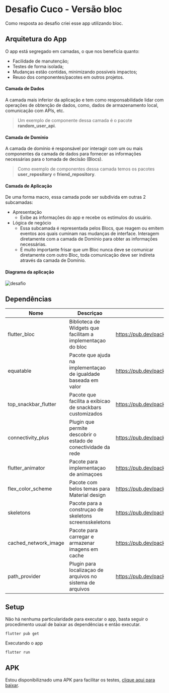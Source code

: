 # Desafio Cuco - Versão bloc

Como resposta ao desafio criei esse app utilizando bloc.

## Arquitetura do App

O app está segregado em camadas, o que nos beneficia quanto:

* Facilidade de manutenção; 
* Testes de forma isolada;
* Mudanças estão contidas, minimizando possíveis impactos;
* Reuso dos componentes/pacotes em outros projetos.

#### Camada de Dados
A camada mais inferior da aplicação e tem como responsabilidade lidar com operações de obtenção de dados,
como, dados de armazenamento local, comunicação com APIs, etc.

>  Um exemplo de componente dessa camada é o pacote **random_user_api**.

#### Camada de Domínio

A camada de domínio é responsável por interagir com um ou mais componentes da camada de dados para fornecer as informações necessárias para o tomada de decisão (Blocs).  

> Como exemplo de componentes dessa camada temos os pacotes **user_repository** e **friend_repository**.

#### Camada de Aplicação

De uma forma macro, essa camada pode ser subdivida em outras 2 subcamadas:
 * Apresentação
    * Exibe as informações do app e recebe os estimulos do usuário. 
 * Lógica de negócio
    * Essa subcamada é representada pelos Blocs, que reagem ou emitem eventos aos quais cuminam nas mudanças de interface. Interagem diretamente com a camada de Domínio para obter as informações necessárias.
    * É muito importante frisar que um Bloc nunca deve se comunicar diretamente com outro Bloc, toda comunicação deve ser indireta através da camada de Domínio. 

   

#### Diagrama da aplicação

![desafio](https://user-images.githubusercontent.com/17201784/173256937-70063090-46ff-4504-9d7d-b2c1dbe62cdd.png)


## Dependências

| Nome                 | Descriçao                                                       | Link                                          |
|----------------------|-----------------------------------------------------------------|-----------------------------------------------|
| flutter_bloc         | Biblioteca de Widgets que facilitam a implementaçao do bloc     | https://pub.dev/packages/flutter_bloc         |
| equatable            | Pacote que ajuda na implementaçao de igualdade baseada em valor | https://pub.dev/packages/equatable            |
| top_snackbar_flutter | Pacote que facilita a exibicao de snackbars customizados        | https://pub.dev/packages/top_snackbar_flutter |
| connectivity_plus    | Plugin que permite descobrir o estado de conectividade da rede  | https://pub.dev/packages/connectivity_plus    |
| flutter_animator     | Pacote para implementaçao de animaçoes                          | https://pub.dev/packages/flutter_animator     |
| flex_color_scheme    | Pacote com belos temas para Material design                     | https://pub.dev/packages/flex_color_scheme    |
| skeletons            | Pacote para a construçao de skeletons screensskeletons          | https://pub.dev/packages/skeletons            |
| cached_network_image | Pacote para carregar e armazenar imagens em cache               | https://pub.dev/packages/cached_network_image |
| path_provider        | Plugin para localizaçao de arquivos no sistema de arquivos      | https://pub.dev/packages/path_provider        |

## Setup

Não há nenhuma particularidade para executar o app, basta seguir o procedimento usual de baixar as dependências e então executar.

```
flutter pub get 
```

Executando o app

```
flutter run
```


## APK

Estou disponibiliznado uma APK para facilitar os testes, [clique aqui para baixar](https://drive.google.com/file/d/1nsCNmuzzjNySEPhzxfH8h8vR4x-Y2uTo/view?usp=sharing).

